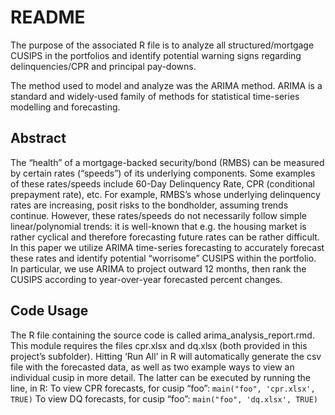 # README 

The purpose of the associated R file is to analyze all structured/mortgage CUSIPS in the portfolios and identify potential warning signs regarding delinquencies/CPR and principal pay-downs. 

The method used to model and analyze was the ARIMA method. ARIMA is a standard and widely-used family of methods for statistical time-series modelling and forecasting.  

## Abstract
The “health” of a mortgage-backed security/bond (RMBS) can be measured by certain rates (“speeds”) of its underlying components. 
Some examples of these rates/speeds include 60-Day Delinquency Rate, CPR (conditional prepayment rate), etc. 
For example, RMBS’s whose underlying delinquency rates are increasing, posit risks to the bondholder, assuming trends continue. 
However, these rates/speeds do not necessarily follow simple linear/polynomial trends: 
it is well-known that e.g. the housing market is rather cyclical and therefore forecasting future rates can be rather difficult. 
In this paper we utilize ARIMA time-series forecasting to accurately forecast these rates and identify potential “worrisome” 
CUSIPS within the portfolio. In particular, we use ARIMA to project outward 12 months, 
then rank the CUSIPS according to year-over-year forecasted percent changes. 


## Code Usage
The R file containing the source code is called arima_analysis_report.rmd. This module requires the files cpr.xlsx and dq.xlsx (both provided in this project’s subfolder). Hitting ‘Run All’ in R will automatically generate the csv file with the forecasted data, as well as two example ways to view an individual cusip in more detail. The latter can be executed by running the line, in R: 
To view CPR forecasts, for cusip “foo”: `main("foo", 'cpr.xlsx', TRUE)`
To view DQ forecasts, for cusip “foo”: `main("foo", 'dq.xlsx', TRUE)`

